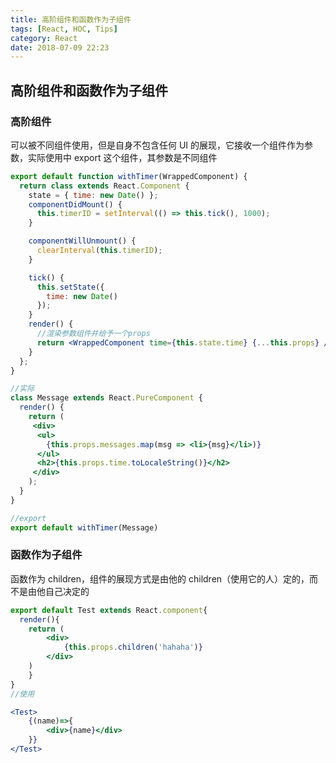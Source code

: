 ```yaml
---
title: 高阶组件和函数作为子组件
tags: [React, HOC, Tips]
category: React
date: 2018-07-09 22:23
---
```


## 高阶组件和函数作为子组件

### 高阶组件

可以被不同组件使用，但是自身不包含任何 UI 的展现，它接收一个组件作为参数，实际使用中 export 这个组件，其参数是不同组件

``` jsx
export default function withTimer(WrappedComponent) {
  return class extends React.Component {
    state = { time: new Date() };
    componentDidMount() {
      this.timerID = setInterval(() => this.tick(), 1000);
    }

    componentWillUnmount() {
      clearInterval(this.timerID);
    }

    tick() {
      this.setState({
        time: new Date()
      });
    }
    render() {
	  //渲染参数组件并给予一个props
      return <WrappedComponent time={this.state.time} {...this.props} />;
    }
  };
}
```

``` jsx
//实际
class Message extends React.PureComponent {
  render() {
    return (
	 <div>
      <ul>
        {this.props.messages.map(msg => <li>{msg}</li>)}
      </ul>
      <h2>{this.props.time.toLocaleString()}</h2>
     </div>
    );
  }
}

//export
export default withTimer(Message)
```

### 函数作为子组件

函数作为 children，组件的展现方式是由他的 children（使用它的人）定的，而不是由他自己决定的

``` jsx
export default Test extends React.component{
  render(){
	return (
		<div>
			{this.props.children('hahaha')}
		</div>
	)
	}
}
//使用

<Test>
	{(name)=>{
		<div>{name}</div>
	}}
</Test>
```
